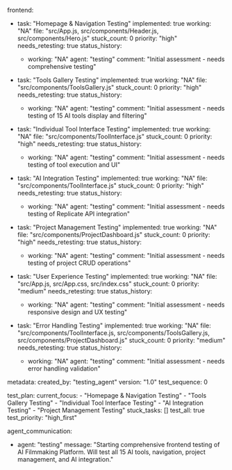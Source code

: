 frontend:
  - task: "Homepage & Navigation Testing"
    implemented: true
    working: "NA"
    file: "src/App.js, src/components/Header.js, src/components/Hero.js"
    stuck_count: 0
    priority: "high"
    needs_retesting: true
    status_history:
      - working: "NA"
        agent: "testing"
        comment: "Initial assessment - needs comprehensive testing"

  - task: "Tools Gallery Testing"
    implemented: true
    working: "NA"
    file: "src/components/ToolsGallery.js"
    stuck_count: 0
    priority: "high"
    needs_retesting: true
    status_history:
      - working: "NA"
        agent: "testing"
        comment: "Initial assessment - needs testing of 15 AI tools display and filtering"

  - task: "Individual Tool Interface Testing"
    implemented: true
    working: "NA"
    file: "src/components/ToolInterface.js"
    stuck_count: 0
    priority: "high"
    needs_retesting: true
    status_history:
      - working: "NA"
        agent: "testing"
        comment: "Initial assessment - needs testing of tool execution and UI"

  - task: "AI Integration Testing"
    implemented: true
    working: "NA"
    file: "src/components/ToolInterface.js"
    stuck_count: 0
    priority: "high"
    needs_retesting: true
    status_history:
      - working: "NA"
        agent: "testing"
        comment: "Initial assessment - needs testing of Replicate API integration"

  - task: "Project Management Testing"
    implemented: true
    working: "NA"
    file: "src/components/ProjectDashboard.js"
    stuck_count: 0
    priority: "high"
    needs_retesting: true
    status_history:
      - working: "NA"
        agent: "testing"
        comment: "Initial assessment - needs testing of project CRUD operations"

  - task: "User Experience Testing"
    implemented: true
    working: "NA"
    file: "src/App.js, src/App.css, src/index.css"
    stuck_count: 0
    priority: "medium"
    needs_retesting: true
    status_history:
      - working: "NA"
        agent: "testing"
        comment: "Initial assessment - needs responsive design and UX testing"

  - task: "Error Handling Testing"
    implemented: true
    working: "NA"
    file: "src/components/ToolInterface.js, src/components/ToolsGallery.js, src/components/ProjectDashboard.js"
    stuck_count: 0
    priority: "medium"
    needs_retesting: true
    status_history:
      - working: "NA"
        agent: "testing"
        comment: "Initial assessment - needs error handling validation"

metadata:
  created_by: "testing_agent"
  version: "1.0"
  test_sequence: 0

test_plan:
  current_focus:
    - "Homepage & Navigation Testing"
    - "Tools Gallery Testing"
    - "Individual Tool Interface Testing"
    - "AI Integration Testing"
    - "Project Management Testing"
  stuck_tasks: []
  test_all: true
  test_priority: "high_first"

agent_communication:
  - agent: "testing"
    message: "Starting comprehensive frontend testing of AI Filmmaking Platform. Will test all 15 AI tools, navigation, project management, and AI integration."